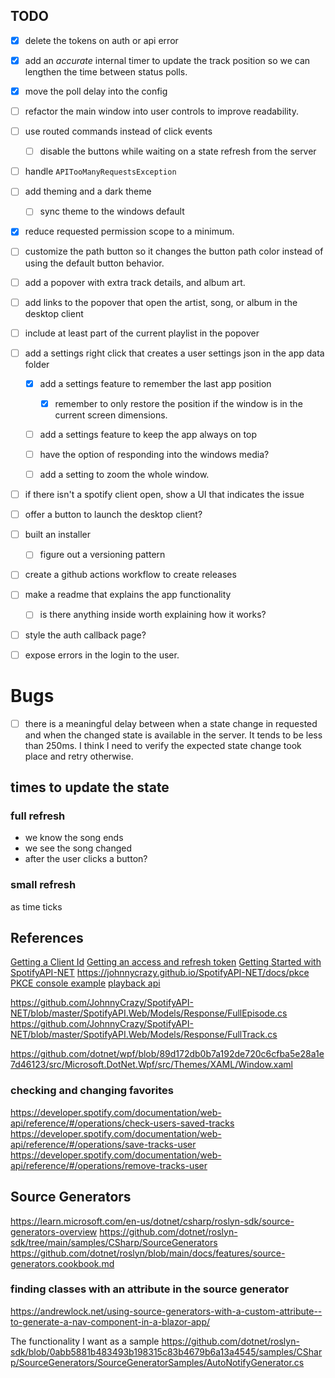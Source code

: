 
## TODO

- [x] delete the tokens on auth or api error

- [x] add an *accurate* internal timer to update the track position so we can lengthen the time between status polls.
- [x] move the poll delay into the config


- [ ] refactor the main window into user controls to improve readability.

- [ ] use routed commands instead of click events
  - [ ] disable the buttons while waiting on a state refresh from the server


- [ ] handle `APITooManyRequestsException`
- [ ] add theming and a dark theme
  - [ ] sync theme to the windows default
- [x] reduce requested permission scope to a minimum.


- [ ] customize the path button so it changes the button path color instead of using the default button behavior.
- [ ] add a popover with extra track details, and album art.
- [ ] add links to the popover that open the artist, song, or album in the desktop client
- [ ] include at least part of the current playlist in the popover


- [ ] add a settings right click that creates a user settings json in the app data folder
  - [x] add a settings feature to remember the last app position
    - [x] remember to only restore the position if the window is in the current screen dimensions.
  - [ ] add a settings feature to keep the app always on top
  - [ ] have the option of responding into the windows media?
  - [ ] add a setting to zoom the whole window.


- [ ] if there isn't a spotify client open, show a UI that indicates the issue
- [ ] offer a button to launch the desktop client?


- [ ] built an installer
  - [ ] figure out a versioning pattern
- [ ] create a github actions workflow to create releases
- [ ] make a readme that explains the app functionality
  - [ ] is there anything inside worth explaining how it works?
- [ ] style the auth callback page?

- [ ] expose errors in the login to the user.

# Bugs
- [ ] there is a meaningful delay between when a state change in requested and when the changed state is available in the server. It tends to be less than 250ms. I think I need to verify the expected state change took place and retry otherwise.

## times to update the state

### full refresh
- we know the song ends
- we see the song changed
- after the user clicks a button?

### small refresh 
as time ticks


## References
[Getting a Client Id](https://support.heateor.com/get-spotify-client-id-client-secret/)
[Getting an access and refresh token](https://github.com/JohnnyCrazy/SpotifyAPI-NET/blob/master/SpotifyAPI.Web.Examples/Example.TokenSwap/Client/Program.cs)
[Getting Started with SpotifyAPI-NET](https://johnnycrazy.github.io/SpotifyAPI-NET/docs/getting_started)
https://johnnycrazy.github.io/SpotifyAPI-NET/docs/pkce
[PKCE console example](https://github.com/JohnnyCrazy/SpotifyAPI-NET/blob/54f8f8960fbd859781fd971efaca94462ca52468/SpotifyAPI.Web.Examples/Example.CLI.PersistentConfig/Program.cs)
[playback api](https://developer.spotify.com/documentation/web-api/reference/#/operations/get-information-about-the-users-current-playback)

https://github.com/JohnnyCrazy/SpotifyAPI-NET/blob/master/SpotifyAPI.Web/Models/Response/FullEpisode.cs
https://github.com/JohnnyCrazy/SpotifyAPI-NET/blob/master/SpotifyAPI.Web/Models/Response/FullTrack.cs

https://github.com/dotnet/wpf/blob/89d172db0b7a192de720c6cfba5e28a1e7d46123/src/Microsoft.DotNet.Wpf/src/Themes/XAML/Window.xaml

### checking and changing favorites
https://developer.spotify.com/documentation/web-api/reference/#/operations/check-users-saved-tracks
https://developer.spotify.com/documentation/web-api/reference/#/operations/save-tracks-user
https://developer.spotify.com/documentation/web-api/reference/#/operations/remove-tracks-user

## Source Generators
https://learn.microsoft.com/en-us/dotnet/csharp/roslyn-sdk/source-generators-overview
https://github.com/dotnet/roslyn-sdk/tree/main/samples/CSharp/SourceGenerators
https://github.com/dotnet/roslyn/blob/main/docs/features/source-generators.cookbook.md

### finding classes with an attribute in the source generator
https://andrewlock.net/using-source-generators-with-a-custom-attribute--to-generate-a-nav-component-in-a-blazor-app/

The functionality I want as a sample
https://github.com/dotnet/roslyn-sdk/blob/0abb5881b483493b198315c83b4679b6a13a4545/samples/CSharp/SourceGenerators/SourceGeneratorSamples/AutoNotifyGenerator.cs